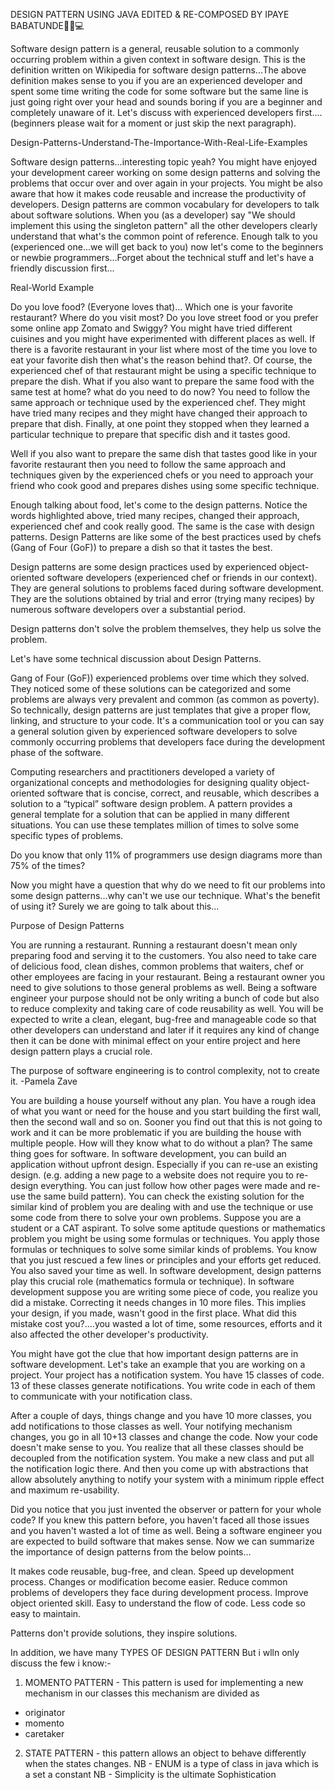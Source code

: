 DESIGN PATTERN USING JAVA EDITED & RE-COMPOSED BY IPAYE BABATUNDE👩‍💻💻

 Software design pattern is a general, reusable solution to a commonly occurring problem within a given context in software design. This is the definition written on Wikipedia for software design patterns...The above definition makes sense to you if you are an experienced developer and spent some time writing the code for some software but the same line is just going right over your head and sounds boring if you are a beginner and completely unaware of it. Let's discuss with experienced developers first....(beginners please wait for a moment or just skip the next paragraph). 

 
Design-Patterns-Understand-The-Importance-With-Real-Life-Examples


Software design patterns...interesting topic yeah? You might have enjoyed your development career working on some design patterns and solving the problems that occur over and over again in your projects. You might be also aware that how it makes code reusable and increase the productivity of developers. Design patterns are common vocabulary for developers to talk about software solutions. When you (as a developer) say "We should implement this using the singleton pattern" all the other developers clearly understand that what's the common point of reference. 
Enough talk to you (experienced one...we will get back to you) now let's come to the beginners or newbie programmers...Forget about the technical stuff and let's have a friendly discussion first... 

 
Real-World Example



Do you love food? (Everyone loves that)... Which one is your favorite restaurant? Where do you visit most? Do you love street food or you prefer some online app Zomato and Swiggy? You might have tried different cuisines and you might have experimented with different places as well. If there is a favorite restaurant in your list where most of the time you love to eat your favorite dish then what's the reason behind that?. Of course, the experienced chef of that restaurant might be using a specific technique to prepare the dish. What if you also want to prepare the same food with the same test at home? what do you need to do now? You need to follow the same approach or technique used by the experienced chef. They might have tried many recipes and they might have changed their approach to prepare that dish. Finally, at one point they stopped when they learned a particular technique to prepare that specific dish and it tastes good. 

Well if you also want to prepare the same dish that tastes good like in your favorite restaurant then you need to follow the same approach and techniques given by the experienced chefs or you need to approach your friend who cook good and prepares dishes using some specific technique. 

Enough talking about food, let's come to the design patterns. Notice the words highlighted above, tried many recipes, changed their approach, experienced chef and cook really good. The same is the case with design patterns. Design Patterns are like some of the best practices used by chefs (Gang of Four (GoF)) to prepare a dish so that it tastes the best. 

 
Design patterns are some design practices used by experienced object-oriented software developers (experienced chef or friends in our context). They are general solutions to problems faced during software development.
They are the solutions obtained by trial and error (trying many recipes) by numerous software developers over a substantial period.


 

Design patterns don't solve the problem themselves, they help us solve the problem.

 

Let's have some technical discussion about Design Patterns. 

Gang of Four (GoF)) experienced problems over time which they solved. They noticed some of these solutions can be categorized and some problems are always very prevalent and common (as common as poverty). So technically, design patterns are just templates that give a proper flow, linking, and structure to your code. It's a communication tool or you can say a general solution given by experienced software developers to solve commonly occurring problems that developers face during the development phase of the software. 

Computing researchers and practitioners developed a variety of organizational concepts and methodologies for designing quality object-oriented software that is concise, correct, and reusable, which describes a solution to a “typical” software design problem. A pattern provides a general template for a solution that can be applied in many different situations. You can use these templates million of times to solve some specific types of problems. 

 

Do you know that only 11% of programmers use design diagrams more than 75% of the times?

 

Now you might have a question that why do we need to fit our problems into some design patterns...why can't we use our technique. What's the benefit of using it? Surely we are going to talk about this... 

 
Purpose of Design Patterns



 
You are running a restaurant. Running a restaurant doesn't mean only preparing food and serving it to the customers. You also need to take care of delicious food, clean dishes, common problems that waiters, chef or other employees are facing in your restaurant. Being a restaurant owner you need to give solutions to those general problems as well. 
Being a software engineer your purpose should not be only writing a bunch of code but also to reduce complexity and taking care of code reusability as well. You will be expected to write a clean, elegant, bug-free and manageable code so that other developers can understand and later if it requires any kind of change then it can be done with minimal effect on your entire project and here design pattern plays a crucial role. 
 

The purpose of software engineering is to control complexity, not to create it. 
-Pamela Zave

You are building a house yourself without any plan. You have a rough idea of what you want or need for the house and you start building the first wall, then the second wall and so on. Sooner you find out that this is not going to work and it can be more problematic if you are building the house with multiple people. How will they know what to do without a plan? The same thing goes for software. 
In software development, you can build an application without upfront design. Especially if you can re-use an existing design. (e.g. adding a new page to a website does not require you to re-design everything. You can just follow how other pages were made and re-use the same build pattern). You can check the existing solution for the similar kind of problem you are dealing with and use the technique or use some code from there to solve your own problems.
Suppose you are a student or a CAT aspirant. To solve some aptitude questions or mathematics problem you might be using some formulas or techniques. You apply those formulas or techniques to solve some similar kinds of problems. You know that you just rescued a few lines or principles and your efforts get reduced. You also saved your time as well. In software development, design patterns play this crucial role (mathematics formula or technique).
In software development suppose you are writing some piece of code, you realize you did a mistake. Correcting it needs changes in 10 more files. This implies your design, if you made, wasn't good in the first place. What did this mistake cost you?....you wasted a lot of time, some resources, efforts and it also affected the other developer's productivity.


You might have got the clue that how important design patterns are in software development. Let's take an example that you are working on a project. Your project has a notification system. You have 15 classes of code. 13 of these classes generate notifications. You write code in each of them to communicate with your notification class. 

After a couple of days, things change and you have 10 more classes, you add notifications to those classes as well. Your notifying mechanism changes, you go in all 10+13 classes and change the code. Now your code doesn't make sense to you. You realize that all these classes should be decoupled from the notification system. You make a new class and put all the notification logic there. And then you come up with abstractions that allow absolutely anything to notify your system with a minimum ripple effect and maximum re-usability. 

Did you notice that you just invented the observer or pattern for your whole code? If you knew this pattern before, you haven't faced all those issues and you haven't wasted a lot of time as well. Being a software engineer you are expected to build software that makes sense. Now we can summarize the importance of design patterns from the below points… 

 
It makes code reusable, bug-free, and clean.
Speed up development process.
Changes or modification become easier.
Reduce common problems of developers they face during development process.
Improve object oriented skill.
Easy to understand the flow of code.
Less code so easy to maintain.


 

Patterns don't provide solutions, they inspire solutions.

In addition, we have many TYPES OF DESIGN PATTERN
But i wlln only discuss the few i know:-
1. MOMENTO PATTERN - This pattern is used for implementing a new mechanism in our classes 
this mechanism are divided as
- originator 
- momento
- caretaker

2. STATE PATTERN - this pattern allows an object to behave differently when the states changes.
NB - ENUM is a type of class in java which is a set a constant
NB - Simplicity is the ultimate Sophistication 
